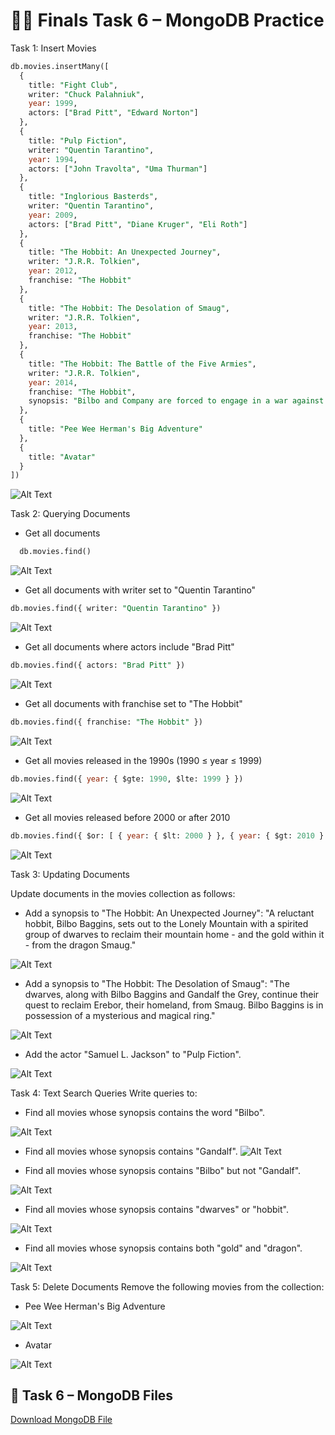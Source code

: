 # 👨‍💻 Finals Task 6 – MongoDB Practice

Task 1: Insert Movies

```sql
db.movies.insertMany([
  {
    title: "Fight Club",
    writer: "Chuck Palahniuk",
    year: 1999,
    actors: ["Brad Pitt", "Edward Norton"]
  },
  {
    title: "Pulp Fiction",
    writer: "Quentin Tarantino",
    year: 1994,
    actors: ["John Travolta", "Uma Thurman"]
  },
  {
    title: "Inglorious Basterds",
    writer: "Quentin Tarantino",
    year: 2009,
    actors: ["Brad Pitt", "Diane Kruger", "Eli Roth"]
  },
  {
    title: "The Hobbit: An Unexpected Journey",
    writer: "J.R.R. Tolkien",
    year: 2012,
    franchise: "The Hobbit"
  },
  {
    title: "The Hobbit: The Desolation of Smaug",
    writer: "J.R.R. Tolkien",
    year: 2013,
    franchise: "The Hobbit"
  },
  {
    title: "The Hobbit: The Battle of the Five Armies",
    writer: "J.R.R. Tolkien",
    year: 2014,
    franchise: "The Hobbit",
    synopsis: "Bilbo and Company are forced to engage in a war against an array of combatants and keep the Lonely Mountain from falling into the hands of a rising darkness."
  },
  {
    title: "Pee Wee Herman's Big Adventure"
  },
  {
    title: "Avatar"
  }
])
```
![Alt Text](https://github.com/NaythanIsME/EDM-Portfolio/blob/main/Finals%20Task%206/Images/insert.png)

Task 2: Querying Documents

- Get all documents
```sql
  db.movies.find()
```
![Alt Text](https://github.com/NaythanIsME/EDM-Portfolio/blob/main/Finals%20Task%206/Images/find.png)

- Get all documents with writer set to "Quentin Tarantino"
```sql
db.movies.find({ writer: "Quentin Tarantino" })
```
![Alt Text](https://github.com/NaythanIsME/EDM-Portfolio/blob/main/Finals%20Task%206/Images/find1.png)

- Get all documents where actors include "Brad Pitt"
```sql
db.movies.find({ actors: "Brad Pitt" })
```
![Alt Text](https://github.com/NaythanIsME/EDM-Portfolio/blob/main/Finals%20Task%206/Images/find2.png)

- Get all documents with franchise set to "The Hobbit"
```sql
db.movies.find({ franchise: "The Hobbit" })
```
![Alt Text](https://github.com/NaythanIsME/EDM-Portfolio/blob/main/Finals%20Task%206/Images/find3.png)

- Get all movies released in the 1990s (1990 ≤ year ≤ 1999)
```sql
db.movies.find({ year: { $gte: 1990, $lte: 1999 } })
```
![Alt Text](https://github.com/NaythanIsME/EDM-Portfolio/blob/main/Finals%20Task%206/Images/find4.png)

- Get all movies released before 2000 or after 2010
```sql
db.movies.find({ $or: [ { year: { $lt: 2000 } }, { year: { $gt: 2010 } } ] })
```
![Alt Text](https://github.com/NaythanIsME/EDM-Portfolio/blob/main/Finals%20Task%206/Images/find5.png)

Task 3: Updating Documents

Update documents in the movies collection as follows:

- Add a synopsis to "The Hobbit: An Unexpected Journey":
"A reluctant hobbit, Bilbo Baggins, sets out to the Lonely Mountain with a spirited group of dwarves to reclaim their mountain home - and the gold within it - from the dragon Smaug."

![Alt Text](https://github.com/NaythanIsME/EDM-Portfolio/blob/main/Finals%20Task%206/Images/update1.png)

- Add a synopsis to "The Hobbit: The Desolation of Smaug":
"The dwarves, along with Bilbo Baggins and Gandalf the Grey, continue their quest to reclaim Erebor, their homeland, from Smaug. Bilbo Baggins is in possession of a mysterious and magical ring."

![Alt Text](https://github.com/NaythanIsME/EDM-Portfolio/blob/main/Finals%20Task%206/Images/update2.png)

- Add the actor "Samuel L. Jackson" to "Pulp Fiction".

![Alt Text](https://github.com/NaythanIsME/EDM-Portfolio/blob/main/Finals%20Task%206/Images/update3.png)

Task 4: Text Search Queries
Write queries to:

- Find all movies whose synopsis contains the word "Bilbo".
  
![Alt Text](https://github.com/NaythanIsME/EDM-Portfolio/blob/main/Finals%20Task%206/Images/findx1.png)

- Find all movies whose synopsis contains "Gandalf".
![Alt Text](https://github.com/NaythanIsME/EDM-Portfolio/blob/main/Finals%20Task%206/Images/findx2.png)

- Find all movies whose synopsis contains "Bilbo" but not "Gandalf".
  
![Alt Text](https://github.com/NaythanIsME/EDM-Portfolio/blob/main/Finals%20Task%206/Images/findx3.png)

- Find all movies whose synopsis contains "dwarves" or "hobbit".
  
![Alt Text](https://github.com/NaythanIsME/EDM-Portfolio/blob/main/Finals%20Task%206/Images/findx4.png)

- Find all movies whose synopsis contains both "gold" and "dragon".
  
![Alt Text](https://github.com/NaythanIsME/EDM-Portfolio/blob/main/Finals%20Task%206/Images/findx5.png)

Task 5: Delete Documents
Remove the following movies from the collection:

- Pee Wee Herman's Big Adventure

![Alt Text](https://github.com/NaythanIsME/EDM-Portfolio/blob/main/Finals%20Task%206/Images/delete1.png)

- Avatar

![Alt Text](https://github.com/NaythanIsME/EDM-Portfolio/blob/main/Finals%20Task%206/Images/del2.png)

## 📄 Task 6 – MongoDB Files

[Download MongoDB File](https://github.com/NaythanIsME/EDM-Portfolio/blob/main/Finals%20Task%206/Files/mongo_practice.movies.json)

